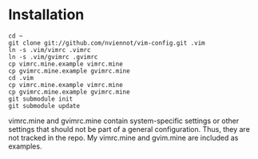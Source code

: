 Installation
=============

    cd ~
    git clone git://github.com/nviennot/vim-config.git .vim
    ln -s .vim/vimrc .vimrc
    ln -s .vim/gvimrc .gvimrc
    cp vimrc.mine.example vimrc.mine
    cp gvimrc.mine.example gvimrc.mine
    cd .vim
    cp vimrc.mine.example vimrc.mine
    cp gvimrc.mine.example gvimrc.mine
    git submodule init
    git submodule update


vimrc.mine and gvimrc.mine contain system-specific settings or other settings
that should not be part of a general configuration. Thus, they are not tracked
in the repo. My vimrc.mine and gvim.mine are included as examples.
